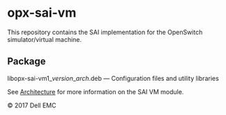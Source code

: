 # opx-sai-vm
This repository contains the SAI implementation for the OpenSwitch simulator/virtual machine.

## Package
libopx-sai-vm1\_*version*\_*arch*.deb — Configuration files and utility libraries  

See [Architecture](https://github.com/open-switch/opx-docs/wiki/Architecture) for more information on the SAI VM module.

© 2017 Dell EMC
